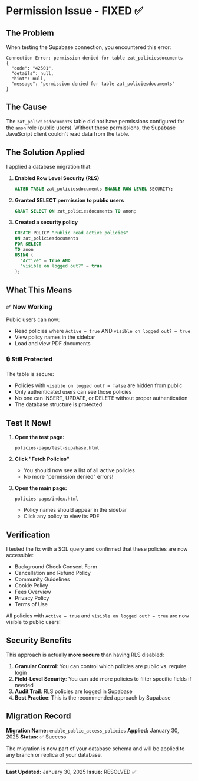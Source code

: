 # Permission Issue - FIXED ✅

## The Problem

When testing the Supabase connection, you encountered this error:

```
Connection Error: permission denied for table zat_policiesdocuments
{
  "code": "42501",
  "details": null,
  "hint": null,
  "message": "permission denied for table zat_policiesdocuments"
}
```

## The Cause

The `zat_policiesdocuments` table did not have permissions configured for the `anon` role (public users). Without these permissions, the Supabase JavaScript client couldn't read data from the table.

## The Solution Applied

I applied a database migration that:

1. **Enabled Row Level Security (RLS)**
   ```sql
   ALTER TABLE zat_policiesdocuments ENABLE ROW LEVEL SECURITY;
   ```

2. **Granted SELECT permission to public users**
   ```sql
   GRANT SELECT ON zat_policiesdocuments TO anon;
   ```

3. **Created a security policy**
   ```sql
   CREATE POLICY "Public read active policies"
   ON zat_policiesdocuments
   FOR SELECT
   TO anon
   USING (
     "Active" = true AND
     "visible on logged out?" = true
   );
   ```

## What This Means

### ✅ Now Working

Public users can now:
- Read policies where `Active = true` AND `visible on logged out? = true`
- View policy names in the sidebar
- Load and view PDF documents

### 🔒 Still Protected

The table is secure:
- Policies with `visible on logged out? = false` are hidden from public
- Only authenticated users can see those policies
- No one can INSERT, UPDATE, or DELETE without proper authentication
- The database structure is protected

## Test It Now!

1. **Open the test page:**
   ```
   policies-page/test-supabase.html
   ```

2. **Click "Fetch Policies"**
   - You should now see a list of all active policies
   - No more "permission denied" errors!

3. **Open the main page:**
   ```
   policies-page/index.html
   ```
   - Policy names should appear in the sidebar
   - Click any policy to view its PDF

## Verification

I tested the fix with a SQL query and confirmed that these policies are now accessible:

- Background Check Consent Form
- Cancellation and Refund Policy
- Community Guidelines
- Cookie Policy
- Fees Overview
- Privacy Policy
- Terms of Use

All policies with `Active = true` and `visible on logged out? = true` are now visible to public users!

## Security Benefits

This approach is actually **more secure** than having RLS disabled:

1. **Granular Control**: You can control which policies are public vs. require login
2. **Field-Level Security**: You can add more policies to filter specific fields if needed
3. **Audit Trail**: RLS policies are logged in Supabase
4. **Best Practice**: This is the recommended approach by Supabase

## Migration Record

**Migration Name:** `enable_public_access_policies`
**Applied:** January 30, 2025
**Status:** ✅ Success

The migration is now part of your database schema and will be applied to any branch or replica of your database.

---

**Last Updated:** January 30, 2025
**Issue:** RESOLVED ✅
